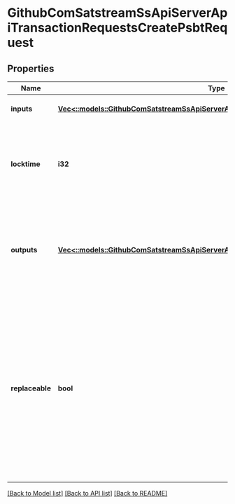 # GithubComSatstreamSsApiServerApiTransactionRequestsCreatePsbtRequest

## Properties
Name | Type | Description | Notes
------------ | ------------- | ------------- | -------------
**inputs** | [**Vec<::models::GithubComSatstreamSsApiServerApiTransactionRequestsCreatePsbtInput>**](github_com_satstream_ss-api_server_api_transaction_requests.CreatePSBTInput.md) | The inputs for the transaction | [default to null]
**locktime** | **i32** | Raw locktime. Non-0 value also locktime-activates inputs Optional, defaults to 0 | [optional] [default to null]
**outputs** | [**Vec<::models::GithubComSatstreamSsApiServerApiTransactionRequestsCreatePsbtOutput>**](github_com_satstream_ss-api_server_api_transaction_requests.CreatePSBTOutput.md) | The outputs for the transaction Each address can only appear once and there can only be one &#39;data&#39; object | [default to null]
**replaceable** | **bool** | Marks this transaction as BIP125-replaceable Allows this transaction to be replaced by a transaction with higher fees If provided, it is an error if explicit sequence numbers are incompatible Optional, defaults to true | [optional] [default to null]

[[Back to Model list]](../README.md#documentation-for-models) [[Back to API list]](../README.md#documentation-for-api-endpoints) [[Back to README]](../README.md)


